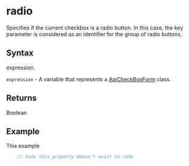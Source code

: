 # radio

Specifies if the current checkbox is a radio button. In this case, the key parameter is considered as an identifier for the group of radio buttons.

## Syntax

expression.

`expression` - A variable that represents a [ApiCheckBoxForm](../ApiCheckBoxForm.md) class.

## Returns

Boolean

## Example

This example

```javascript
	// todo this property doesn't exist in code
```
